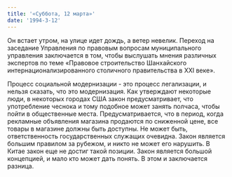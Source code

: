 ```yaml
---
title: '«Суббота, 12 марта»'
date: '1994-3-12'
---
```


Он встает утром, на улице идет дождь, а ветер невелик. Переход на заседание Управления по правовым вопросам муниципального управления заключается в том, чтобы выслушать мнения различных экспертов по теме «Правовое строительство Шанхайского интернационализированного столичного правительства в XXI веке».

Процесс социальной модернизации - это процесс легализации, и нельзя сказать, что это модернизация. Как утверждают некоторые люди, в некоторых городах США закон предусматривает, что употребление чеснока и тому подобное может занять полчаса, чтобы пойти в общественные места. Предусматривается, что в период, когда рекламные объявления магазина продаются по сниженной цене, все товары в магазине должны быть доступны. Не может быть, ответственность государственных служащих очевидна. Закон является большим правилом за рубежом, и никто не может его нарушить. В Китае закон еще не достиг такой позиции. Закон является большой концепцией, и мало кто может дать понять. В этом и заключается разница.

